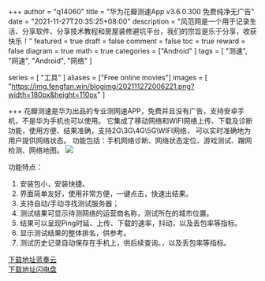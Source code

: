 +++
author = "q14060"
title = "华为花瓣测速App v3.6.0.300 免费纯净无广告"
date = "2021-11-27T20:35:25+08:00"
description = "风范网是一个用于记录生活、分享软件、分享技术教程和房屋装修避坑平台，我们的宗旨是乐于分享，收获快乐！"
featured = true
draft = false
comment = false
 toc = true
reward = false
diagram = true
math = true
categories = ["Android"
]
tags = [
  "测速",
  "网速",
  "Android",
"网络"
]

series = [
  "工具"
]
aliases = ["Free online movies"]
images = [
  "https://img.fengfan.win/blogimg/202111272006221.png?width=180px&height=110px"
]

+++
花瓣测速是华为出品的专业测网速APP，免费并且没有广告，支持安卓手机，不是华为手机也可以使用。
它集成了移动网络和WIFI网络上传、下载及诊断功能，使用方便、结果准确，支持2G\3G\4G\5G\WIFI网络，
可以实时准确地为用户提供网络状态。
功能包括：手机网络诊断、网络状态定位、游戏测试、蹭网检测、网络地图。
![](https://img.fengfan.win/blogimg/202111272013245.jpg)

功能特点：
1. 安装包小，安装快捷。
2. 界面简单友好，使用非常方便，一键点击，快速出结果。
3. 支持自动/手动寻找测试服务器；
4. 测试结果可显示待测网络的运营商名称，测试所在的城市位置。
5. 结果可以呈现Ping时延、上传、下载的速率，抖动，以及丢包率等指标。 
6. 显示测试结果的整体排名，供参考。
7. 测试历史记录自动保存在手机上，供后续查询。，以及丢包率等指标。

[下载地址蓝奏云](https://wwa.lanzoui.com/i28xewyrnfg)   
[下载地址闪电盘](http://shandianpan.com/f/9Rea)
